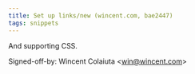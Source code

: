 ```yaml
---
title: Set up links/new (wincent.com, bae2447)
tags: snippets
---
```


And supporting CSS.

Signed-off-by: Wincent Colaiuta &lt;win@wincent.com&gt;
